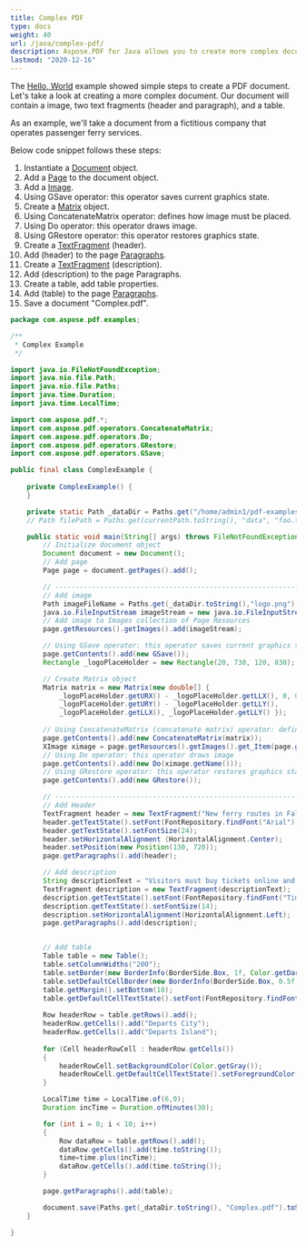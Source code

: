 ```yaml
---
title: Complex PDF
type: docs
weight: 40
url: /java/complex-pdf/
description: Aspose.PDF for Java allows you to create more complex documents that contain images, text fragments, and tables in one document.
lastmod: "2020-12-16"
---
```


The [Hello, World](/java/hello-world-example) example showed simple steps to create a PDF document. Let's take a look at creating a more complex document.
Our document will contain a image, two text fragments (header and paragraph), and a table.

As an example, we'll take a document from a fictitious company that operates passenger ferry services.

Below code snippet follows these steps:

1. Instantiate a [Document](https://apireference.aspose.com/pdf/java/com.aspose.pdf/document) object.
1. Add a [Page](https://apireference.aspose.com/pdf/java/com.aspose.pdf/page) to the document object.
1. Add a [Image](https://apireference.aspose.com/pdf/java/com.aspose.pdf/image).
1. Using GSave operator: this operator saves current graphics state.
1. Create a [Matrix](https://apireference.aspose.com/pdf/java/com.aspose.pdf/matrix/) object.
1. Using ConcatenateMatrix operator: defines how image must be placed.
1. Using Do operator: this operator draws image.
1. Using GRestore operator: this operator restores graphics state.
1. Create a [TextFragment](https://apireference.aspose.com/pdf/java/com.aspose.pdf.text/textfragment) (header).
1. Add (header) to the page [Paragraphs](https://apireference.aspose.com/pdf/java/com.aspose.pdf/Page#getParagraphs--).
1. Create a [TextFragment](https://apireference.aspose.com/pdf/java/com.aspose.pdf/TextFragment) (description).
1. Add (description) to the page Paragraphs.
1. Create a table, add table properties.
1. Add (table) to the page [Paragraphs](https://apireference.aspose.com/pdf/java/com.aspose.pdf/Page#getParagraphs--).
1. Save a document "Complex.pdf".

```java
package com.aspose.pdf.examples;

/**
 * Complex Example
 */

import java.io.FileNotFoundException;
import java.nio.file.Path;
import java.nio.file.Paths;
import java.time.Duration;
import java.time.LocalTime;

import com.aspose.pdf.*;
import com.aspose.pdf.operators.ConcatenateMatrix;
import com.aspose.pdf.operators.Do;
import com.aspose.pdf.operators.GRestore;
import com.aspose.pdf.operators.GSave;

public final class ComplexExample {
   
    private ComplexExample() {
    }

    private static Path _dataDir = Paths.get("/home/admin1/pdf-examples/");
    // Path filePath = Paths.get(currentPath.toString(), "data", "foo.txt");

    public static void main(String[] args) throws FileNotFoundException {
        // Initialize document object
        Document document = new Document();
        // Add page
        Page page = document.getPages().add();

        // -------------------------------------------------------------
        // Add image
        Path imageFileName = Paths.get(_dataDir.toString(),"logo.png");       
        java.io.FileInputStream imageStream = new java.io.FileInputStream(new java.io.File(imageFileName.toString()));
        // Add image to Images collection of Page Resources
        page.getResources().getImages().add(imageStream);

        // Using GSave operator: this operator saves current graphics state
        page.getContents().add(new GSave());
        Rectangle _logoPlaceHolder = new Rectangle(20, 730, 120, 830);

        // Create Matrix object       
        Matrix matrix = new Matrix(new double[] {
            _logoPlaceHolder.getURX() - _logoPlaceHolder.getLLX(), 0, 0,
            _logoPlaceHolder.getURY() - _logoPlaceHolder.getLLY(),
            _logoPlaceHolder.getLLX(), _logoPlaceHolder.getLLY() });
       
        // Using ConcatenateMatrix (concatenate matrix) operator: defines how image must be placed
        page.getContents().add(new ConcatenateMatrix(matrix));
        XImage ximage = page.getResources().getImages().get_Item(page.getResources().getImages().size());
        // Using Do operator: this operator draws image
        page.getContents().add(new Do(ximage.getName()));
        // Using GRestore operator: this operator restores graphics state
        page.getContents().add(new GRestore());

        // -------------------------------------------------------------
        // Add Header
        TextFragment header = new TextFragment("New ferry routes in Fall 2020");
        header.getTextState().setFont(FontRepository.findFont("Arial"));
        header.getTextState().setFontSize(24);
        header.setHorizontalAlignment (HorizontalAlignment.Center);
        header.setPosition(new Position(130, 720));
        page.getParagraphs().add(header);

        // Add description
        String descriptionText = "Visitors must buy tickets online and tickets are limited to 5,000 per day. Ferry service is operating at half capacity and on a reduced schedule. Expect lineups.";
        TextFragment description = new TextFragment(descriptionText);
        description.getTextState().setFont(FontRepository.findFont("Times New Roman"));
        description.getTextState().setFontSize(14);
        description.setHorizontalAlignment(HorizontalAlignment.Left);
        page.getParagraphs().add(description);


        // Add table
        Table table = new Table();
        table.setColumnWidths("200");
        table.setBorder(new BorderInfo(BorderSide.Box, 1f, Color.getDarkSlateGray()));
        table.setDefaultCellBorder(new BorderInfo(BorderSide.Box, 0.5f, Color.getBlack()));
        table.getMargin().setBottom(10);
        table.getDefaultCellTextState().setFont(FontRepository.findFont("Helvetica"));
       
        Row headerRow = table.getRows().add();
        headerRow.getCells().add("Departs City");
        headerRow.getCells().add("Departs Island");
               
        for (Cell headerRowCell : headerRow.getCells())
        {
            headerRowCell.setBackgroundColor(Color.getGray());
            headerRowCell.getDefaultCellTextState().setForegroundColor(Color.getWhiteSmoke());
        }

        LocalTime time = LocalTime.of(6,0);
        Duration incTime = Duration.ofMinutes(30);

        for (int i = 0; i < 10; i++)
        {
            Row dataRow = table.getRows().add();
            dataRow.getCells().add(time.toString());
            time=time.plus(incTime);
            dataRow.getCells().add(time.toString());
        }

        page.getParagraphs().add(table);

        document.save(Paths.get(_dataDir.toString(), "Complex.pdf").toString());
	}

}
```
